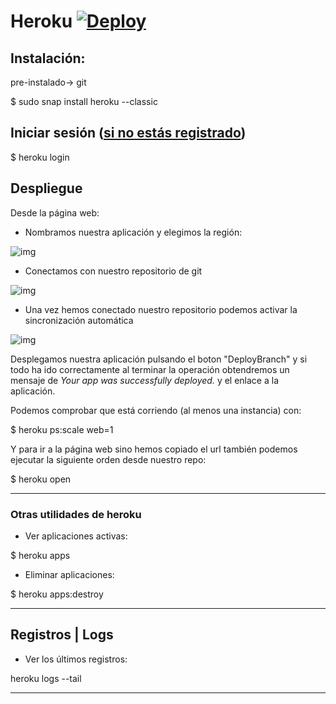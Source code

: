 # Heroku [![Deploy](https://www.herokucdn.com/deploy/button.svg)](https://heroku.com/deploy)

## Instalación:
pre-instalado-> git

$ sudo snap install heroku --classic

## Iniciar sesión ([si no estás registrado](https://signup.heroku.com/))

$ heroku login

## Despliegue

Desde la página web:

- Nombramos nuestra aplicación y elegimos la región:

![img](https://github.com/joseviro/ProyectoTPV/blob/master/docs/img/Captura%20de%20pantalla%20de%202018-10-31%2017-10-51.png)

- Conectamos con nuestro repositorio de git

![img](https://github.com/joseviro/ProyectoTPV/blob/master/docs/img/Captura%20de%20pantalla%20de%202018-10-31%2017-12-26.png)

- Una vez hemos conectado nuestro repositorio podemos activar la sincronización automática

![img](https://github.com/joseviro/ProyectoTPV/blob/master/docs/img/Captura%20de%20pantalla%20de%202018-10-31%2017-17-54.png)

Desplegamos nuestra aplicación pulsando el boton "DeployBranch" y si todo ha ido correctamente al terminar la operación obtendremos un mensaje de *Your app was successfully deployed.* y el enlace a la aplicación.

Podemos comprobar que está corriendo (al menos una instancia) con:

$ heroku ps:scale web=1

Y para ir a la página web sino hemos copiado el url también podemos ejecutar la siguiente orden desde nuestro repo:

$ heroku open

----------------------------------

### Otras utilidades de heroku

- Ver aplicaciones activas:

$ heroku apps

- Eliminar aplicaciones:

$ heroku apps:destroy

-----------------------------------------------------

## Registros | Logs

- Ver los últimos registros:

heroku logs --tail

-----------------------------------
